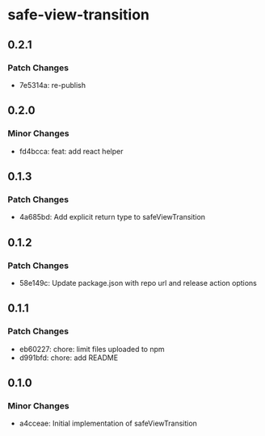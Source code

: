 # safe-view-transition

## 0.2.1

### Patch Changes

- 7e5314a: re-publish

## 0.2.0

### Minor Changes

- fd4bcca: feat: add react helper

## 0.1.3

### Patch Changes

- 4a685bd: Add explicit return type to safeViewTransition

## 0.1.2

### Patch Changes

- 58e149c: Update package.json with repo url and release action options

## 0.1.1

### Patch Changes

- eb60227: chore: limit files uploaded to npm
- d991bfd: chore: add README

## 0.1.0

### Minor Changes

- a4cceae: Initial implementation of safeViewTransition
